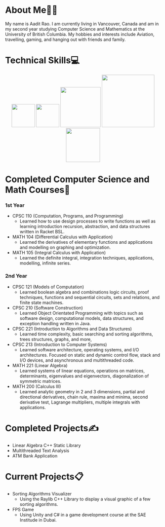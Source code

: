 # About Me👨‍💻

My name is Aadit Rao. I am currently living in Vancouver, Canada and am in my second year studying Computer Science and Mathematics at the University of British Columbia. My hobbies and interests include Aviation, travelling, gaming, and hanging out with friends and family. 

# Technical Skills💻
<p align="middle">
  <img src="https://upload.wikimedia.org/wikipedia/commons/thumb/1/18/ISO_C%2B%2B_Logo.svg/1822px-ISO_C%2B%2B_Logo.svg.png" width="75"/> 
  <img src="https://upload.wikimedia.org/wikipedia/commons/1/19/C_Logo.png" width="75"/> 
  <img src="https://logos-world.net/wp-content/uploads/2022/07/Java-Logo.png" width="130"/> 
  <img src="https://upload.wikimedia.org/wikipedia/commons/5/59/JUnit_5_Banner.png" width="170"/> 
  <img src="https://1000logos.net/wp-content/uploads/2023/04/Visual-Studio-Logo-2019.png" width="110"/> 
</p>


# Completed Computer Science and Math Courses📝

### 1st Year
- CPSC 110 (Computation, Programs, and Programming)
  - Learned how to use design processes to write functions as well as learning introduction recursion, abstraction, and data structures written in Racket BSL.
- MATH 104 (Differential Calculus with Application) 
  - Learned the derivatives of elementary functions and applications and modelling on graphing and optimization.
- MATH 105 (Integral Calculus with Application) 
  - Learned the definite integral, integration techniques, applications, modelling, infinite series.

### 2nd Year
- CPSC 121 (Models of Computation)
  - Learned boolean algebra and combinations logic circuits, proof techniques, functions and sequential circuits, sets and relations, and finite state machines.
- CPSC 210 (Software Construction)
  - Learned Object Orientated Programming with topics such as software design, computational models, data structures, and exception handling written in Java.
- CPSC 221 (Introduction to Algorithms and Data Structures)
  - Learned time complexity, basic searching and sorting algorithms, trees structures, graphs, and more,
- CPSC 213 (Introduction to Computer Systems)
  - Learned software architecture, operating systems, and I/O architectures. Focused on static and dynamic control flow, stack and I/O devices, and asynchronous and multithreaded code. 
- MATH 221 (Linear Algebra)
  - Learned systems of linear equations, operations on matrices, determinants, eigenvalues and eigenvectors, diagonalization of symmetric matrices.
- MATH 200 (Calculus III) 
  - Learned analytic geometry in 2 and 3 dimensions, partial and directional derivatives, chain rule, maxima and minima, second derivative test, Lagrange multipliers, multiple integrals with applications.

# Completed Projects✍️

- Linear Algebra C++ Static Library
- Multithreaded Text Analysis
- ATM Bank Application

# Current Projects📋

- Sorting Algorithms Visualizer
  - Using the Raylib C++ Library to display a visual graphic of a few sorting algorithms.
- FPS Game
  - Using Unity and C# in a game development course at the SAE Institude in Dubai.
<!--
**Aadit1004/Aadit1004** is a ✨ _special_ ✨ repository because its `README.md` (this file) appears on your GitHub profile.

Here are some ideas to get you started:

- 🔭 I’m currently working on ...
- 🌱 I’m currently learning ...
- 👯 I’m looking to collaborate on ...
- 🤔 I’m looking for help with ...
- 💬 Ask me about ...
- 📫 How to reach me: ...
- 😄 Pronouns: ...
- ⚡ Fun fact: ...
-->
